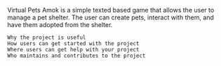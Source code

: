Virtual Pets Amok is a simple texted based game that allows the user to manage a pet shelter.
The user can create pets, interact with them, and have them adopted from the shelter.

    Why the project is useful
    How users can get started with the project
    Where users can get help with your project
    Who maintains and contributes to the project
